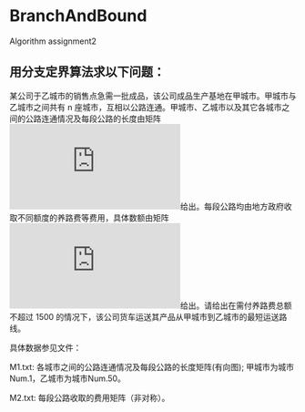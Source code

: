 # BranchAndBound
Algorithm assignment2

## 用分支定界算法求以下问题：
某公司于乙城市的销售点急需一批成品，该公司成品生产基地在甲城市。甲城市与乙城市之间共有 n 座城市，互相以公路连通。甲城市、乙城市以及其它各城市之间的公路连通情况及每段公路的长度由矩阵![](http://latex.codecogs.com/gif.latex?M_1)给出。每段公路均由地方政府收取不同额度的养路费等费用，具体数额由矩阵![](http://latex.codecogs.com/gif.latex?M_2)给出。请给出在需付养路费总额不超过 1500 的情况下，该公司货车运送其产品从甲城市到乙城市的最短运送路线。

具体数据参见文件：

M1.txt: 各城市之间的公路连通情况及每段公路的长度矩阵(有向图); 甲城市为城市Num.1，乙城市为城市Num.50。

M2.txt: 每段公路收取的费用矩阵（非对称）。
